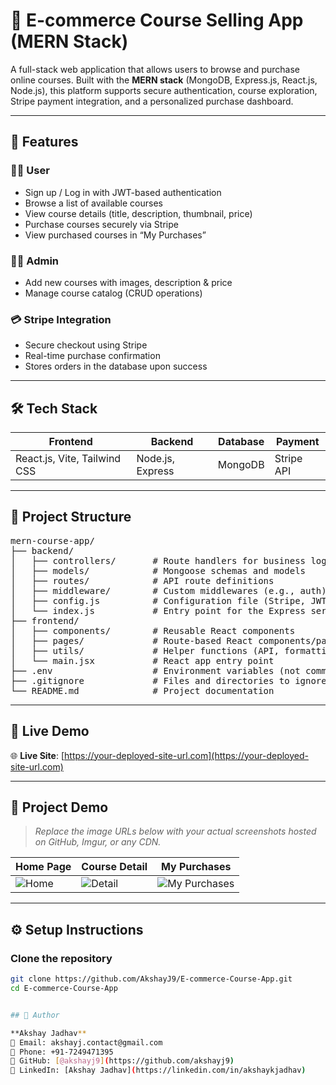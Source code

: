 # 🛒 E-commerce Course Selling App (MERN Stack)

A full-stack web application that allows users to browse and purchase online courses. Built with the **MERN stack** (MongoDB, Express.js, React.js, Node.js), this platform supports secure authentication, course exploration, Stripe payment integration, and a personalized purchase dashboard.

---

## 🚀 Features

### 🧑‍💻 User
- Sign up / Log in with JWT-based authentication
- Browse a list of available courses
- View course details (title, description, thumbnail, price)
- Purchase courses securely via Stripe
- View purchased courses in “My Purchases”

### 👨‍🏫 Admin
- Add new courses with images, description & price
- Manage course catalog (CRUD operations)

### 💳 Stripe Integration
- Secure checkout using Stripe
- Real-time purchase confirmation
- Stores orders in the database upon success

---

## 🛠️ Tech Stack

| Frontend                      | Backend           | Database | Payment    |
|------------------------------|-------------------|----------|------------|
| React.js, Vite, Tailwind CSS | Node.js, Express  | MongoDB  | Stripe API |

---

## 📁 Project Structure

<pre>
mern-course-app/
├── backend/
│   ├── controllers/       # Route handlers for business logic
│   ├── models/            # Mongoose schemas and models
│   ├── routes/            # API route definitions
│   ├── middleware/        # Custom middlewares (e.g., auth)
│   ├── config.js          # Configuration file (Stripe, JWT, etc.)
│   └── index.js           # Entry point for the Express server
├── frontend/
│   ├── components/        # Reusable React components
│   ├── pages/             # Route-based React components/pages
│   ├── utils/             # Helper functions (API, formatting)
│   └── main.jsx           # React app entry point
├── .env                   # Environment variables (not committed to Git)
├── .gitignore             # Files and directories to ignore in Git
└── README.md              # Project documentation
</pre>

---

## 🔗 Live Demo

🌐 **Live Site**: [https://your-deployed-site-url.com](https://your-deployed-site-url.com)

---

## 📸 Project Demo

> _Replace the image URLs below with your actual screenshots hosted on GitHub, Imgur, or any CDN._

| Home Page | Course Detail | My Purchases |
|----------|---------------|---------------|
| ![Home](https://your-image-link.com/home.png) | ![Detail](https://your-image-link.com/detail.png) | ![My Purchases](https://your-image-link.com/purchases.png) |

---

## ⚙️ Setup Instructions

### Clone the repository

```bash
git clone https://github.com/AkshayJ9/E-commerce-Course-App.git
cd E-commerce-Course-App


## 👤 Author

**Akshay Jadhav**  
📧 Email: akshayj.contact@gmail.com
📱 Phone: +91-7249471395  
🔗 GitHub: [@akshayj9](https://github.com/akshayj9)
🔗 LinkedIn: [Akshay Jadhav](https://linkedin.com/in/akshaykjadhav)
